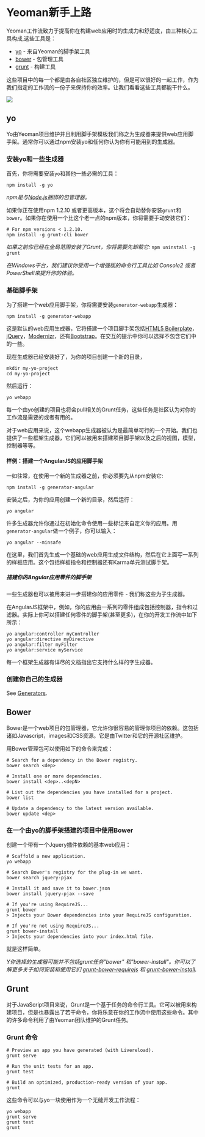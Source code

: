 # Yeoman新手上路

Yeoman工作流致力于提高你在构建web应用时的生成力和舒适度，由三种核心工具构成,这些工具是：

* [yo](https://github.com/yeoman/yo) - 来自Yeoman的脚手架工具
* [bower](http://bower.io) - 包管理工具
* [grunt](http://gruntjs.com) - 构建工具

这些项目中的每一个都是由各自社区独立维护的，但是可以很好的一起工作，作为我们指定的工作流的一份子来保持你的效率。让我们看看这些工具都能干什么。


<p class="toolset">
  <img class="full" src="https://raw.github.com/yeoman/yeoman.io/gh-pages/media/workflow.jpg">
</p>

## yo 

Yo由Yeoman项目维护并且利用脚手架模板我们称之为生成器来提供web应用脚手架。通常你可以通过npm安装yo和任何你认为你有可能用到的生成器。

### 安装yo和一些生成器

首先，你将需要安装`yo`和其他一些必需的工具：

```
npm install -g yo
```
*npm是与[Node.js](http://nodejs.org)捆绑的包管理器。*

如果你正在使用npm 1.2.10 或者更高版本，这个将会自动替你安装`grunt`和`bower`。如果你在使用一个比这个老一点的npm版本，你将需要手动安装它们：


```
# For npm versions < 1.2.10.
npm install -g grunt-cli bower
```

*如果之前你已经在全局范围安装了Grunt，你将需要先卸载它:* `npm uninstall -g grunt`

*在Windows平台，我们建议你受用一个增强版的命令行工具比如 Console2 或者 PowerShell来提升你的体验。*


### 基础脚手架

为了搭建一个web应用脚手架，你将需要安装`generator-webapp`生成器：

```
npm install -g generator-webapp
```

这是默认的web应用生成器，它将搭建一个项目脚手架包括[HTML5 Boilerplate](http://html5boilerplate.com)，[jQuery](http://jquery.com)，[Modernizr](http://modernizr.com)，还有[Bootstrap](http://twbs.github.io/bootstrap)。在交互的提示中你可以选择不包含它们中的一些。

现在生成器已经安装好了，为你的项目创建一个新的目录，
```
mkdir my-yo-project
cd my-yo-project
```

然后运行：

```
yo webapp
```

每一个由yo创建的项目也将会pull相关的Grunt任务，这些任务是社区认为对你的工作流是需要的或者有用的。

对于web应用来说，这个webapp生成器被认为是最简单可行的一个开始。我们也提供了一些框架生成器，它们可以被用来搭建项目脚手架以及之后的视图，模型，控制器等等。


#### 样例：搭建一个AngularJS的应用脚手架

一如往常，在使用一个新的生成器之前，你必须要先从npm安装它:

```
npm install -g generator-angular
```

安装之后，为你的应用创建一个新的目录，然后运行：

```
yo angular
```

许多生成器允许你通过在初始化命令使用一些标记来自定义你的应用。用`generator-angular`做一个例子，你可以输入：

```
yo angular --minsafe
```
在这里，我们首先生成一个基础的web应用生成文件结构，然后在它上面写一系列的样板应用。这个包括样板指令和控制器还有Karma单元测试脚手架。

##### 搭建你的Angular应用零件的脚手架

一些生成器也可以被用来进一步搭建你的应用零件 - 我们称这些为子生成器。

在AngularJS框架中，例如，你的应用由一系列的零件组成包括控制器，指令和过滤器。实际上你可以搭建任何零件的脚手架(甚至更多)，在你的开发工作流中如下所示：

```
yo angular:controller myController
yo angular:directive myDirective
yo angular:filter myFilter
yo angular:service myService
```

每一个框架生成器有详尽的文档指出它支持什么样的字生成器。

### 创建你自己的生成器

See [Generators](https://github.com/yeoman/yeoman/wiki/Generators).


## Bower

Bower是一个web项目的包管理器，它允许你很容易的管理你项目的依赖。这包括诸如Javascript，images和CSS资源。它是由Twitter和它的开源社区维护。

用Bower管理包可以使用如下的命令来完成：

```
# Search for a dependency in the Bower registry.
bower search <dep>

# Install one or more dependencies.
bower install <dep>..<depN>

# List out the dependencies you have installed for a project.
bower list

# Update a dependency to the latest version available.
bower update <dep>
```

### 在一个由yo的脚手架搭建的项目中使用Bower

创建一个带有一个Jquery插件依赖的基本web应用：

```
# Scaffold a new application.
yo webapp

# Search Bower's registry for the plug-in we want.
bower search jquery-pjax

# Install it and save it to bower.json
bower install jquery-pjax --save

# If you're using RequireJS...
grunt bower
> Injects your Bower dependencies into your RequireJS configuration.

# If you're not using RequireJS...
grunt bower-install
> Injects your dependencies into your index.html file.
```

就是这样简单。

*Y你选择的生成器可能并不包括grunt任务"bower" 和"bower-install"。你可以了解更多关于如何安装和使用它们 [grunt-bower-requirejs](https://github.com/yeoman/grunt-bower-requirejs) 和 [grunt-bower-install](https://github.com/stephenplusplus/grunt-bower-install).*


## Grunt

对于JavaScript项目来说，Grunt是一个基于任务的命令行工具。它可以被用来构建项目，但是也暴露出了若干命令，你将乐意在你的工作流中使用这些命令。其中的许多命令利用了由Yeoman团队维护的Grunt任务。

### Grunt 命令

```
# Preview an app you have generated (with Livereload).
grunt serve

# Run the unit tests for an app.
grunt test

# Build an optimized, production-ready version of your app.
grunt
```

这些命令可以与yo一块使用作为一个无缝开发工作流程：

```
yo webapp
grunt serve
grunt test
grunt
```
